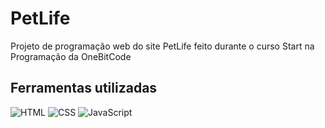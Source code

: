 # PetLife

Projeto de programação web do site PetLife feito durante o curso Start na Programação da OneBitCode

## Ferramentas utilizadas

![HTML](https://img.shields.io/badge/HTML-FFFF00?style=for-the-badge&logo=html&logoColor=black)
![CSS](https://img.shields.io/badge/CSS-FFFF00?style=for-the-badge&logo=css&logoColor=black)
![JavaScript](https://img.shields.io/badge/JavaScript-FFFF00?style=for-the-badge&logo=javascript&logoColor=black)
